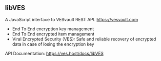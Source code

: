 ## libVES
A JavaScript interface to VESvault REST API.
https://vesvault.com

- End To End encryption key management
- End To End encrypted item management
- Viral Encrypted Security (VES): Safe and reliable recovery of encrypted data in case of losing the encryption key

API Documentation:
https://ves.host/docs/libVES
